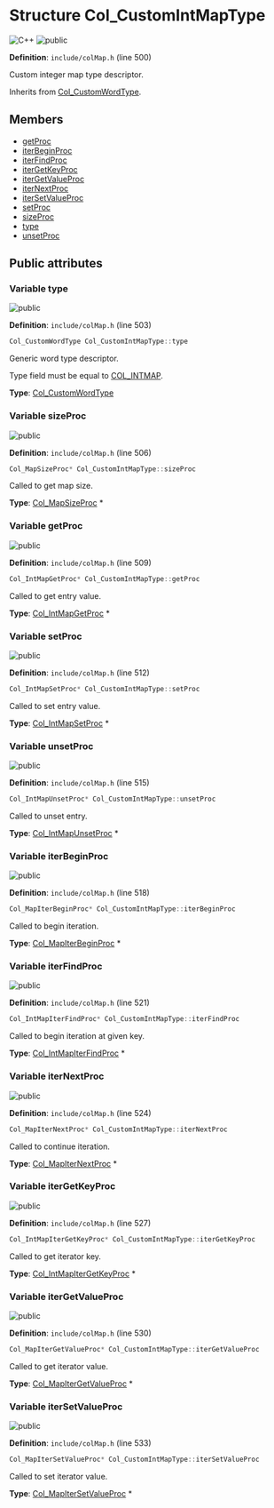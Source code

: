 <a id="struct_col___custom_int_map_type"></a>
# Structure Col\_CustomIntMapType

![][C++]
![][public]

**Definition**: `include/colMap.h` (line 500)

Custom integer map type descriptor.

Inherits from [Col\_CustomWordType](struct_col___custom_word_type.md#struct_col___custom_word_type).

## Members

* [getProc](struct_col___custom_int_map_type.md#struct_col___custom_int_map_type_1a1182d33461048ba4798b717b4785f44c)
* [iterBeginProc](struct_col___custom_int_map_type.md#struct_col___custom_int_map_type_1a2d9505a1ba4092d56be0f1d5aa9330d9)
* [iterFindProc](struct_col___custom_int_map_type.md#struct_col___custom_int_map_type_1a324b123a07214cdf626ce6e09e9aecef)
* [iterGetKeyProc](struct_col___custom_int_map_type.md#struct_col___custom_int_map_type_1a15d5cc8018de195af5728bb60a89614a)
* [iterGetValueProc](struct_col___custom_int_map_type.md#struct_col___custom_int_map_type_1a58a82c69b042d896adc4f3aac21efca3)
* [iterNextProc](struct_col___custom_int_map_type.md#struct_col___custom_int_map_type_1af1d11a892a1b6cb3af437aaee1ce31a3)
* [iterSetValueProc](struct_col___custom_int_map_type.md#struct_col___custom_int_map_type_1a0d6d7e37ad765759c2b48e8d5e347805)
* [setProc](struct_col___custom_int_map_type.md#struct_col___custom_int_map_type_1ac99aea50115d944d3ad83554b0a34bf0)
* [sizeProc](struct_col___custom_int_map_type.md#struct_col___custom_int_map_type_1a4a60028002e0dae0dc3d43e7bb75f5d6)
* [type](struct_col___custom_int_map_type.md#struct_col___custom_int_map_type_1a930e99e2a9f936817aeb46a2de0d34cc)
* [unsetProc](struct_col___custom_int_map_type.md#struct_col___custom_int_map_type_1ac50a20eb9c006e88fa88f173f44bcddd)

## Public attributes

<a id="struct_col___custom_int_map_type_1a930e99e2a9f936817aeb46a2de0d34cc"></a>
### Variable type

![][public]

**Definition**: `include/colMap.h` (line 503)

```cpp
Col_CustomWordType Col_CustomIntMapType::type
```

Generic word type descriptor.

Type field must be equal to [COL\_INTMAP](col_word_8h.md#group__words_1ga0938add7b6f34338e9c7bc847a6b9b2f).



**Type**: [Col\_CustomWordType](struct_col___custom_word_type.md#struct_col___custom_word_type)

<a id="struct_col___custom_int_map_type_1a4a60028002e0dae0dc3d43e7bb75f5d6"></a>
### Variable sizeProc

![][public]

**Definition**: `include/colMap.h` (line 506)

```cpp
Col_MapSizeProc* Col_CustomIntMapType::sizeProc
```

Called to get map size.





**Type**: [Col\_MapSizeProc](col_map_8h.md#group__custommap__words_1ga3fa49bef2d9acca19f61e811fd480117) *

<a id="struct_col___custom_int_map_type_1a1182d33461048ba4798b717b4785f44c"></a>
### Variable getProc

![][public]

**Definition**: `include/colMap.h` (line 509)

```cpp
Col_IntMapGetProc* Col_CustomIntMapType::getProc
```

Called to get entry value.





**Type**: [Col\_IntMapGetProc](col_map_8h.md#group__custommap__words_1gae8b01496e5dec9f2d4c5f2d465d84fce) *

<a id="struct_col___custom_int_map_type_1ac99aea50115d944d3ad83554b0a34bf0"></a>
### Variable setProc

![][public]

**Definition**: `include/colMap.h` (line 512)

```cpp
Col_IntMapSetProc* Col_CustomIntMapType::setProc
```

Called to set entry value.





**Type**: [Col\_IntMapSetProc](col_map_8h.md#group__custommap__words_1ga133f5965501d18c114b195ba153d29f4) *

<a id="struct_col___custom_int_map_type_1ac50a20eb9c006e88fa88f173f44bcddd"></a>
### Variable unsetProc

![][public]

**Definition**: `include/colMap.h` (line 515)

```cpp
Col_IntMapUnsetProc* Col_CustomIntMapType::unsetProc
```

Called to unset entry.





**Type**: [Col\_IntMapUnsetProc](col_map_8h.md#group__custommap__words_1gaf2fe195205ae8c8f962be73194cc8e5a) *

<a id="struct_col___custom_int_map_type_1a2d9505a1ba4092d56be0f1d5aa9330d9"></a>
### Variable iterBeginProc

![][public]

**Definition**: `include/colMap.h` (line 518)

```cpp
Col_MapIterBeginProc* Col_CustomIntMapType::iterBeginProc
```

Called to begin iteration.





**Type**: [Col\_MapIterBeginProc](col_map_8h.md#group__custommap__words_1gab5110c2d8072d001d4b407c017a9c376) *

<a id="struct_col___custom_int_map_type_1a324b123a07214cdf626ce6e09e9aecef"></a>
### Variable iterFindProc

![][public]

**Definition**: `include/colMap.h` (line 521)

```cpp
Col_IntMapIterFindProc* Col_CustomIntMapType::iterFindProc
```

Called to begin iteration at given key.





**Type**: [Col\_IntMapIterFindProc](col_map_8h.md#group__custommap__words_1gadef056ea16828d598f5702a85988da3f) *

<a id="struct_col___custom_int_map_type_1af1d11a892a1b6cb3af437aaee1ce31a3"></a>
### Variable iterNextProc

![][public]

**Definition**: `include/colMap.h` (line 524)

```cpp
Col_MapIterNextProc* Col_CustomIntMapType::iterNextProc
```

Called to continue iteration.





**Type**: [Col\_MapIterNextProc](col_map_8h.md#group__custommap__words_1ga0cb64c06139ba1b7db784b169d46c7d1) *

<a id="struct_col___custom_int_map_type_1a15d5cc8018de195af5728bb60a89614a"></a>
### Variable iterGetKeyProc

![][public]

**Definition**: `include/colMap.h` (line 527)

```cpp
Col_IntMapIterGetKeyProc* Col_CustomIntMapType::iterGetKeyProc
```

Called to get iterator key.





**Type**: [Col\_IntMapIterGetKeyProc](col_map_8h.md#group__custommap__words_1ga3633e15000b5316b94e153b8c57bfb67) *

<a id="struct_col___custom_int_map_type_1a58a82c69b042d896adc4f3aac21efca3"></a>
### Variable iterGetValueProc

![][public]

**Definition**: `include/colMap.h` (line 530)

```cpp
Col_MapIterGetValueProc* Col_CustomIntMapType::iterGetValueProc
```

Called to get iterator value.





**Type**: [Col\_MapIterGetValueProc](col_map_8h.md#group__custommap__words_1ga579a529afa2ce53d16e6e9ae6e2dab99) *

<a id="struct_col___custom_int_map_type_1a0d6d7e37ad765759c2b48e8d5e347805"></a>
### Variable iterSetValueProc

![][public]

**Definition**: `include/colMap.h` (line 533)

```cpp
Col_MapIterSetValueProc* Col_CustomIntMapType::iterSetValueProc
```

Called to set iterator value.





**Type**: [Col\_MapIterSetValueProc](col_map_8h.md#group__custommap__words_1ga7ea9085242a94376ecd5967bcdca7f11) *

[public]: https://img.shields.io/badge/-public-brightgreen (public)
[C++]: https://img.shields.io/badge/language-C%2B%2B-blue (C++)